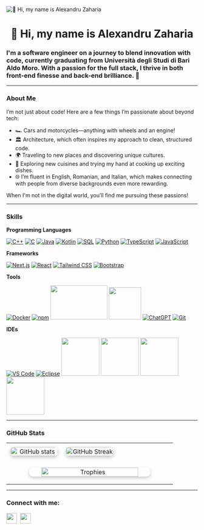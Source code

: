 ![👋 Hi, my name is Alexandru Zaharia](https://user-images.githubusercontent.com/10498744/210012254-234538ff-d198-48aa-8964-37e6fd45d227.gif)

<div id="toc">
  <ul align="center" style="list-style: none">
    <summary>
      <h1>
        👋 Hi, my name is Alexandru Zaharia
      </h1>
    </summary>
  </ul>
</div>

 **<h3 align="left">I'm a software engineer on a journey to blend innovation with code, currently graduating from Università degli Studi di Bari Aldo Moro. With a passion for the full stack, I thrive in both front-end finesse and back-end brilliance. 🚀</h3>**

---

**<h3 align="left">About Me</h3>**

I’m not just about code! Here are a few things I’m passionate about beyond tech:

- 🏎️ Cars and motorcycles—anything with wheels and an engine!
- 🏛️ Architecture, which often inspires my approach to clean, structured code.
- 🌍 Traveling to new places and discovering unique cultures.
- 🍲 Exploring new cuisines and trying my hand at cooking up exciting dishes.
- 🌐 I’m fluent in English, Romanian, and Italian, which makes connecting with people from diverse backgrounds even more rewarding.
  
When I'm not in the digital world, you’ll find me pursuing these passions!

---

 **<h3 align="left">Skills</h3>**
 
**Programming Languages**

[![C++](https://img.icons8.com/?size=100&id=40669&format=png&color=000000)](https://devdocs.io/cpp/)
[![C](https://img.icons8.com/?size=100&id=40670&format=png&color=000000)](https://devdocs.io/c/)
[![Java](https://img.icons8.com/?size=100&id=13679&format=png&color=000000)](https://docs.oracle.com/en/java/)
[![Kotlin](https://img.icons8.com/?size=100&id=ZoxjA0jZDdFZ&format=png&color=000000)](https://kotlinlang.org/)
[![SQL](https://img.icons8.com/?size=100&id=LwQEs9KnDgIo&format=png&color=000000)](https://www.postgresql.org/)
[![Python](https://img.icons8.com/?size=100&id=13441&format=png&color=000000)](https://www.python.org/)
[![TypeScript](https://img.icons8.com/?size=100&id=uJM6fQYqDaZK&format=png&color=000000)](https://www.typescriptlang.org/)
[![JavaScript](https://img.icons8.com/?size=100&id=108784&format=png&color=000000)](https://devdocs.io/javascript/)


**Frameworks**

[![Next.js](https://img.icons8.com/?size=100&id=66746&format=png&color=000000)](https://nextjs.org/docs/app/building-your-application/optimizing/images)
[![React](https://img.icons8.com/?size=100&id=NfbyHexzVEDk&format=png&color=000000)](https://react.dev/)
[![Tailwind CSS](https://img.icons8.com/?size=100&id=4PiNHtUJVbLs&format=png&color=000000)](https://tailwindcss.com/)
[![Bootstrap](https://img.icons8.com/?size=100&id=EzPCiQUqWWEa&format=png&color=000000)](https://icons.getbootstrap.com/)

**Tools**

[![Docker](https://img.icons8.com/?size=100&id=22813&format=png&color=000000)](https://www.docker.com/)
[![npm](https://img.icons8.com/?size=100&id=b6eVatKY9ihI&format=png&color=000000)](https://www.npmjs.com/)
[<img src="https://github.com/nvm-sh/logos/blob/main/nvm-logo-tag-color.png" width="150" height="90">](https://github.com/nvm-sh/nvm?tab=readme-ov-file)
[<img src="https://images.spr.so/cdn-cgi/imagedelivery/j42No7y-dcokJuNgXeA0ig/32f3a89c-99c4-466f-8536-dd75f65fa320/Strapi-Monogram/w=128,quality=90,fit=scale-down" width="85" height="85">](https://docs.strapi.io/)
[![ChatGPT](https://img.icons8.com/?size=100&id=ka3InxFU3QZa&format=png&color=000000)](https://chatgpt.com/)
[![Git](https://img.icons8.com/?size=100&id=20906&format=png&color=000000)](https://git-scm.com/)

**IDEs**

[![VS Code](https://img.icons8.com/?size=100&id=ezj3zaVtImPg&format=png&color=000000)](https://code.visualstudio.com/)
[![Eclipse](https://img.icons8.com/?size=100&id=pcHtLiSbkmzw&format=png&color=000000)](https://www.eclipse.org/downloads/)
[<img src="https://icon.icepanel.io/Technology/svg/CLion.svg" width="100" height="100">](https://www.jetbrains.com/clion/promo/?source=google&medium=cpc&campaign=EMEA_en_WEST_Clion_Branded&term=clion&content=489240781091&gad_source=1&gclid=CjwKCAiA3ZC6BhBaEiwAeqfvyuRGU3SAm1k9OVH3CZJg1q_huTlKQU1JPVtylqbN1as_fKOqBjpv4hoCyAQQAvD_BwE)
[<img src="https://icon.icepanel.io/Technology/svg/DataGrip.svg" width="100" height="100">](https://www.jetbrains.com/datagrip/?source=google&medium=cpc&campaign=EMEA_en_WEST_DataGrip_Branded&term=datagrip&content=555122603931&gad_source=1&gclid=CjwKCAiA3ZC6BhBaEiwAeqfvyhKiZoUntH4YIHhhEcdK8cqx7-frdDdyaAaPJvnIhWTzbFETe-PjRxoCLAMQAvD_BwE)
[<img src="https://icon.icepanel.io/Technology/svg/PyCharm.svg" width="100" height="100">](https://www.jetbrains.com/pycharm/)
[<img src="https://upload.wikimedia.org/wikipedia/commons/thumb/9/9c/IntelliJ_IDEA_Icon.svg/2048px-IntelliJ_IDEA_Icon.svg.png" width="100" height="100">](https://www.jetbrains.com/idea/)

---

**<h3 align="left">GitHub Stats</h3>**

<table align="center" style="width: 100%; padding: 0; margin: 0; border-collapse: collapse;">
  <tr style="padding: 0; margin: 0;">
    <td align="center" style="padding: 10px; width: 33%;">
      <img src="https://github-readme-stats.vercel.app/api?username=darkmodeftw&show_icons=true&theme=radical" alt="GitHub stats" style="width: 100%; border-radius: 10px; box-shadow: 0 4px 8px rgba(0, 0, 0, 0.2);" />
    </td>
    <td align="center" style="padding: 10px; width: 33%;">
      <img src="https://github-readme-streak-stats.herokuapp.com/?user=darkmodeftw&theme=radical" alt="GitHub Streak" style="width: 100%; border-radius: 10px; box-shadow: 0 4px 8px rgba(0, 0, 0, 0.2);" />
    </td>
    <td align="center" style="padding: 10px; width: 33%;">
    </td>
  </tr>
  <tr>
    <td colspan="3" align="center" style="padding: 20px;">
      <img src="https://github-profile-trophy.vercel.app/?username=darkmodeftw&theme=radical&no-frame=true&margin-w=5" alt="Trophies" style="width: 80%; border-radius: 10px; box-shadow: 0 4px 8px rgba(0, 0, 0, 0.2);" />
    </td>
  </tr>
</table>

---

**<h3 align="left">Connect with me:</h3>** 
<p align="left"><a href="https://github.com/darkmodeftw" target="_blank"><img src="https://img.shields.io/badge/GitHub-100000?logo=github&logoColor=white" height="28" style="margin-right: 4px"></a> <a href="https://www.linkedin.com/in/alexandru-zaharia-4565a0304/" target="_blank"><img src="https://img.shields.io/badge/LinkedIn-0077B5?logo=linkedin&logoColor=white" height="28" style="margin-right: 4px"></a> 
